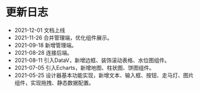 # 更新日志
* 2021-12-01   文档上线
* 2021-11-26   合并管理端，优化组件展示。
* 2021-09-18   新增管理端。
* 2021-08-28   连接后端。
* 2021-08-11   引入DataV，新增边框、装饰滚动表格、水位图组件。
* 2021-07-05   引入Echarts，新增地图、柱状图、饼图组件。
* 2021-05-25   设计器基本功能实现，新增文本、输入框、按钮、走马灯、图片组件，实现拖拽、静态数据配置。
